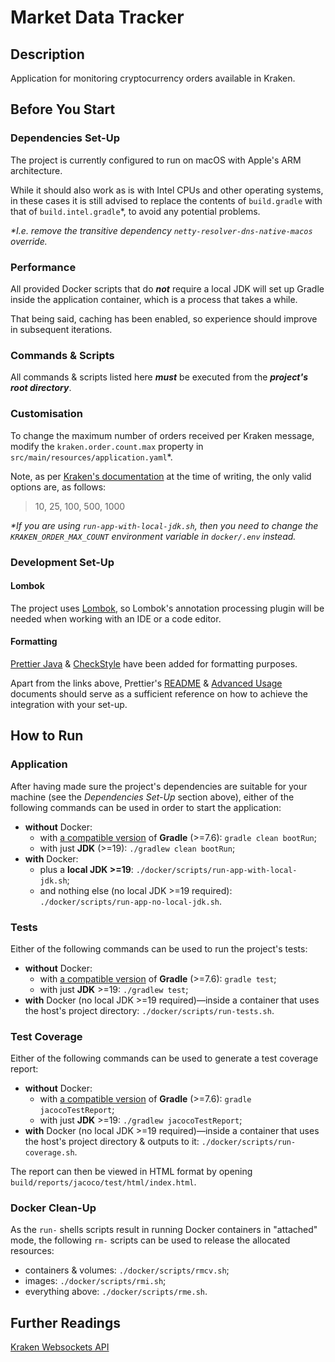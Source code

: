 # Market Data Tracker

## Description
Application for monitoring cryptocurrency orders available in Kraken.

## Before You Start
### Dependencies Set-Up
The project is currently configured to run on macOS with Apple's ARM architecture.

While it should also work as is with Intel CPUs and other operating systems, in these cases it is still advised to replace the contents of `build.gradle` with that of `build.intel.gradle`*, to avoid any potential problems.

_*I.e. remove the transitive dependency `netty-resolver-dns-native-macos` override._

### Performance
All provided Docker scripts that do **_not_** require a local JDK will set up Gradle inside the application container, which is a process that takes a while.

That being said, caching has been enabled, so experience should improve in subsequent iterations.

### Commands & Scripts
All commands & scripts listed here **_must_** be executed from the **_project's root directory_**.

### Customisation
To change the maximum number of orders received per Kraken message, modify the `kraken.order.count.max` property in `src/main/resources/application.yaml`*.

Note, as per [Kraken's documentation](https://docs.kraken.com/websockets/#message-subscribe) at the time of writing, the only valid options are, as follows: 
> 10, 25, 100, 500, 1000

_*If you are using `run-app-with-local-jdk.sh`, then you need to change the `KRAKEN_ORDER_MAX_COUNT` environment variable in `docker/.env` instead._

### Development Set-Up
#### Lombok
The project uses [Lombok](https://projectlombok.org/), so Lombok's annotation processing plugin will be needed when working with an IDE or a code editor.

#### Formatting
[Prettier Java](https://github.com/jhipster/prettier-java) & [CheckStyle](https://checkstyle.sourceforge.io/) have been added for formatting purposes.

Apart from the links above, Prettier's [README](https://github.com/jhipster/prettier-java#install-prettier-and-prettier-java-plugin) & [Advanced Usage](https://github.com/jhipster/prettier-java/blob/main/docs/advanced_usage.md#ide-integrations) documents should serve as a sufficient reference on how to achieve the integration with your set-up.

## How to Run

### Application
After having made sure the project's dependencies are suitable for your machine (see the _Dependencies Set-Up_ section above), either of the following commands can be used in order to start the application:
* **without** Docker:
  * with [a compatible version](https://docs.gradle.org/current/userguide/compatibility.html) of **Gradle** (>=7.6): `gradle clean bootRun`;
  * with just **JDK** (>=19): `./gradlew clean bootRun`;
* **with** Docker:
  * plus a **local JDK >=19**: `./docker/scripts/run-app-with-local-jdk.sh`;
  * and nothing else (no local JDK >=19 required): `./docker/scripts/run-app-no-local-jdk.sh`.

### Tests
Either of the following commands can be used to run the project's tests:
* **without** Docker:
  * with [a compatible version](https://docs.gradle.org/current/userguide/compatibility.html) of **Gradle** (>=7.6): `gradle test`;
  * with just **JDK** >=19: `./gradlew test`;
* **with** Docker (no local JDK >=19 required)—inside a container that uses the host's project directory: `./docker/scripts/run-tests.sh`.

### Test Coverage
Either of the following commands can be used to generate a test coverage report:
* **without** Docker:
  * with [a compatible version](https://docs.gradle.org/current/userguide/compatibility.html) of **Gradle** (>=7.6): `gradle jacocoTestReport`;
  * with just **JDK** >=19: `./gradlew jacocoTestReport`;
* **with** Docker (no local JDK >=19 required)—inside a container that uses the host's project directory & outputs to it: `./docker/scripts/run-coverage.sh`.

The report can then be viewed in HTML format by opening `build/reports/jacoco/test/html/index.html`.

### Docker Clean-Up
As the `run-` shells scripts result in running Docker containers in "attached" mode, the following `rm-` scripts can be used to release the allocated resources:
* containers & volumes: `./docker/scripts/rmcv.sh`;
* images: `./docker/scripts/rmi.sh`;
* everything above: `./docker/scripts/rme.sh`.

## Further Readings
[Kraken Websockets API](https://docs.kraken.com/websockets/)
